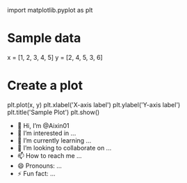 import matplotlib.pyplot as plt

# Sample data
x = [1, 2, 3, 4, 5]
y = [2, 4, 5, 3, 6]

# Create a plot
plt.plot(x, y)
plt.xlabel('X-axis label')
plt.ylabel('Y-axis label')
plt.title('Sample Plot')
plt.show()
- 👋 Hi, I’m @Aixin01
- 👀 I’m interested in ...
- 🌱 I’m currently learning ...
- 💞️ I’m looking to collaborate on ...
- 📫 How to reach me ...
- 😄 Pronouns: ...
- ⚡ Fun fact: ...

<!---
Aixin01/Aixin01 is a ✨ special ✨ repository because its `README.md` (this file) appears on your GitHub profile.
You can click the Preview link to take a look at your changes.
--->
